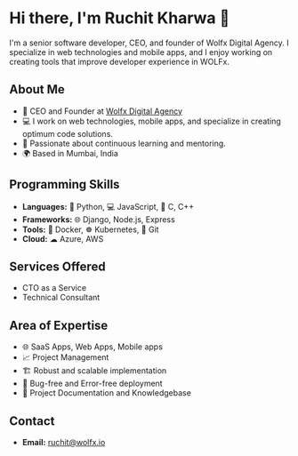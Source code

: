 # Hi there, I'm Ruchit Kharwa 👋

I'm a senior software developer, CEO, and founder of Wolfx Digital Agency. I specialize in web technologies and mobile apps, and I enjoy working on creating tools that improve developer experience in WOLFx.

## About Me

- 🚀 CEO and Founder at [Wolfx Digital Agency](https://www.wolfx.io)
- 💻 I work on web technologies, mobile apps, and specialize in creating optimum code solutions.
- 🧠 Passionate about continuous learning and mentoring.
- 🌍 Based in Mumbai, India

## Programming Skills

- **Languages:** 🐍 Python, 💻 JavaScript, 💾 C, C++
- **Frameworks:** 🌐 Django, Node.js, Express
- **Tools:** 🐳 Docker, ☸️ Kubernetes, 🔧 Git
- **Cloud:** ☁ Azure, AWS

## Services Offered
- CTO as a Service
- Technical Consultant

## Area of Expertise
- 🌐 SaaS Apps, Web Apps, Mobile apps
- 📈 Project Management
- 🏗️ Robust and scalable implementation
- 🐞 Bug-free and Error-free deployment
- 📑 Project Documentation and Knowledgebase


## Contact

- **Email:** [ruchit@wolfx.io](mailto:ruchit@wolfx.io)
